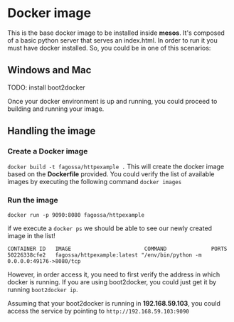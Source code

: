 Docker image
=======
This is the base docker image to be installed inside **mesos**. It's composed of a basic python server that serves an index.html. In order to run it you must have docker installed. So, you could be in one of this scenarios:

Windows and Mac
-----
TODO: install boot2docker


Once your docker environment is up and running, you could proceed to building and running your image.


Handling the image
-----
 
### Create a Docker image
`docker build -t fagossa/httpexample .`
This will create the docker image based on the **Dockerfile** provided. You could verify the list of available images by executing the following command `docker images`


### Run the image
`docker run -p 9090:8080 fagossa/httpexample`

if we execute a `docker ps` we should be able to see our newly created image in the list!

`CONTAINER ID   IMAGE                       COMMAND              PORTS `    
`50226338cfe2   fagossa/httpexample:latest "/env/bin/python -m   0.0.0.0:49176->8080/tcp`

However, in order access it, you need to first verify the address in which docker is running. If you are using boot2docker, you could just get it by running `boot2docker ip`.

Assuming that your boot2docker is running in **192.168.59.103**, you could access the service by pointing to `http://192.168.59.103:9090`
